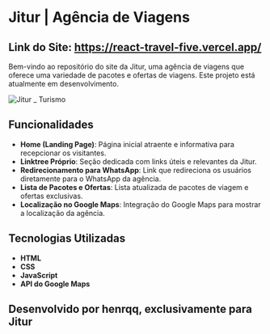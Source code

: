 # Jitur | Agência de Viagens 
## Link do Site: https://react-travel-five.vercel.app/

Bem-vindo ao repositório do site da Jitur, uma agência de viagens que oferece uma variedade de pacotes e ofertas de viagens. Este projeto está atualmente em desenvolvimento.

![Jitur _ Turismo](https://github.com/caiohenrqq/react-travel/assets/99412837/476b44dd-d91b-408e-a870-fe4e76f3a727)

## Funcionalidades

- **Home (Landing Page)**: Página inicial atraente e informativa para recepcionar os visitantes.
- **Linktree Próprio**: Seção dedicada com links úteis e relevantes da Jitur.
- **Redirecionamento para WhatsApp**: Link que redireciona os usuários diretamente para o WhatsApp da agência.
- **Lista de Pacotes e Ofertas**: Lista atualizada de pacotes de viagem e ofertas exclusivas.
- **Localização no Google Maps**: Integração do Google Maps para mostrar a localização da agência.

## Tecnologias Utilizadas

- **HTML**
- **CSS**
- **JavaScript**
- **API do Google Maps**

## Desenvolvido por henrqq, exclusivamente para Jitur
